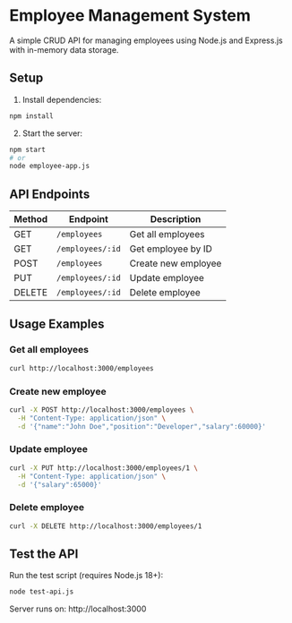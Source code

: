 # Employee Management System

A simple CRUD API for managing employees using Node.js and Express.js with in-memory data storage.

## Setup

1. Install dependencies:
```bash
npm install
```

2. Start the server:
```bash
npm start
# or
node employee-app.js
```

## API Endpoints

| Method | Endpoint | Description |
|--------|----------|-------------|
| GET | `/employees` | Get all employees |
| GET | `/employees/:id` | Get employee by ID |
| POST | `/employees` | Create new employee |
| PUT | `/employees/:id` | Update employee |
| DELETE | `/employees/:id` | Delete employee |

## Usage Examples

### Get all employees
```bash
curl http://localhost:3000/employees
```

### Create new employee
```bash
curl -X POST http://localhost:3000/employees \
  -H "Content-Type: application/json" \
  -d '{"name":"John Doe","position":"Developer","salary":60000}'
```

### Update employee
```bash
curl -X PUT http://localhost:3000/employees/1 \
  -H "Content-Type: application/json" \
  -d '{"salary":65000}'
```

### Delete employee
```bash
curl -X DELETE http://localhost:3000/employees/1
```

## Test the API

Run the test script (requires Node.js 18+):
```bash
node test-api.js
```

Server runs on: http://localhost:3000